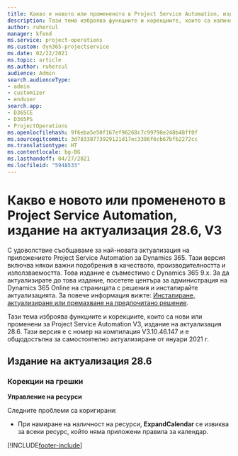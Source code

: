 ```yaml
---
title: Какво е новото или промененото в Project Service Automation, издание на актуализация 28.6, актуална корекция, V3
description: Тази тема изброява функциите и корекциите, които са налични за актуализацията на Project Service Automation, издание 28.6, актуална корекция, V3.
author: ruhercul
manager: kfend
ms.service: project-operations
ms.custom: dyn365-projectservice
ms.date: 02/22/2021
ms.topic: article
ms.author: ruhercul
audience: Admin
search.audienceType:
- admin
- customizer
- enduser
search.app:
- D365CE
- D365PS
- ProjectOperations
ms.openlocfilehash: 9f6eba5e50f167ef96268c7c99798e248b48ff0f
ms.sourcegitcommit: 3d78338773929121d17ec3386f6cb67bfb2272cc
ms.translationtype: HT
ms.contentlocale: bg-BG
ms.lasthandoff: 04/27/2021
ms.locfileid: "5948533"
---
```

# <a name="whats-new-or-changed-in-project-service-automation-update-release-286-v3"></a>Какво е новото или промененото в Project Service Automation, издание на актуализация 28.6, V3

С удоволствие съобщаваме за най-новата актуализация на приложението Project Service Automation за Dynamics 365. Тази версия включва някои важни подобрения в качеството, производителността и използваемостта. Това издание е съвместимо с Dynamics 365 9.x. За да актуализирате до това издание, посетете центъра за администрация на Dynamics 365 Online на страницата с решения и инсталирайте актуализацията. За повече информация вижте: [Инсталиране, актуализиране или премахване на предпочитано решение](/power-platform/admin/install-remove-preferred-solution).

Тази тема изброява функциите и корекциите, които са нови или променени за Project Service Automation V3, издание на актуализация 28.6. Тази версия е с номер на компилация V3.10.46.147 и е общодостъпна за самостоятелно актуализиране от януари 2021 г.

## <a name="update-release-286"></a>Издание на актуализация 28.6

### <a name="bug-fixes"></a>Корекции на грешки


**Управление на ресурси**

Следните проблеми са коригирани:

- При намиране на наличност на ресурси, **ExpandCalendar** се извиква за всеки ресурс, който няма приложени правила за календар.


[!INCLUDE[footer-include](../includes/footer-banner.md)]